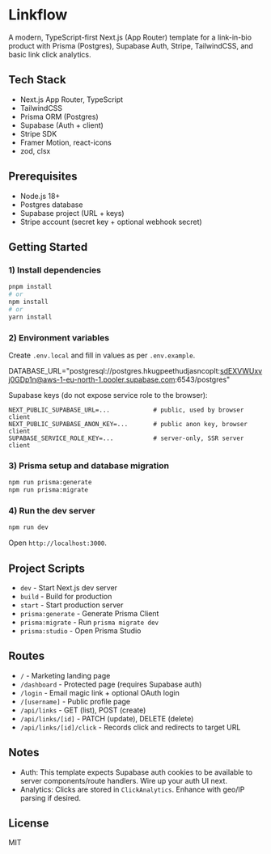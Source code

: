 # Linkflow

A modern, TypeScript-first Next.js (App Router) template for a link-in-bio product with Prisma (Postgres), Supabase Auth, Stripe, TailwindCSS, and basic link click analytics.

## Tech Stack
- Next.js App Router, TypeScript
- TailwindCSS
- Prisma ORM (Postgres)
- Supabase (Auth + client)
- Stripe SDK
- Framer Motion, react-icons
- zod, clsx

## Prerequisites
- Node.js 18+
- Postgres database
- Supabase project (URL + keys)
- Stripe account (secret key + optional webhook secret)

## Getting Started

### 1) Install dependencies
```bash
pnpm install
# or
npm install
# or
yarn install
```

### 2) Environment variables
Create `.env.local` and fill in values as per `.env.example`.

DATABASE_URL="postgresql://postgres.hkugpeethudjasncoplt:sdEXVWUxvj0GDp1n@aws-1-eu-north-1.pooler.supabase.com:6543/postgres"


Supabase keys (do not expose service role to the browser):
```
NEXT_PUBLIC_SUPABASE_URL=...            # public, used by browser client
NEXT_PUBLIC_SUPABASE_ANON_KEY=...       # public anon key, browser client
SUPABASE_SERVICE_ROLE_KEY=...           # server-only, SSR server client
```

### 3) Prisma setup and database migration
```bash
npm run prisma:generate
npm run prisma:migrate
```

### 4) Run the dev server
```bash
npm run dev
```

Open `http://localhost:3000`.

## Project Scripts
- `dev` - Start Next.js dev server
- `build` - Build for production
- `start` - Start production server
- `prisma:generate` - Generate Prisma Client
- `prisma:migrate` - Run `prisma migrate dev`
- `prisma:studio` - Open Prisma Studio

## Routes
- `/` - Marketing landing page
- `/dashboard` - Protected page (requires Supabase auth)
- `/login` - Email magic link + optional OAuth login
- `/[username]` - Public profile page
- `/api/links` - GET (list), POST (create)
- `/api/links/[id]` - PATCH (update), DELETE (delete)
- `/api/links/[id]/click` - Records click and redirects to target URL

## Notes
- Auth: This template expects Supabase auth cookies to be available to server components/route handlers. Wire up your auth UI next.
- Analytics: Clicks are stored in `ClickAnalytics`. Enhance with geo/IP parsing if desired.

## License
MIT
